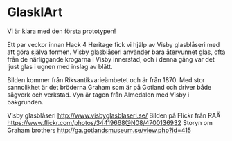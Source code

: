# GlasklArt
Vi är klara med den första prototypen! 

Ett par veckor innan Hack 4 Heritage fick vi hjälp av Visby glasblåseri med att göra själva formen. Visby glasblåseri använder bara återvunnet glas, ofta från de närliggande krogarna i Visby innerstad, och i denna gång var det ljust glas i ugnen med inslag av blått.

Bilden kommer från Riksantikvarieämbetet och är från 1870. Med stor sannolikhet är det bröderna Graham som är på Gotland och driver både sågverk och verkstad. Vyn är tagen från Almedalen med Visby i bakgrunden.

Visby glasblåseri http://www.visbyglasblaseri.se/
Bilden på Flickr från RAÄ https://www.flickr.com/photos/34419668@N08/4700136932
Storyn om Graham brothers http://ga.gotlandsmuseum.se/view.php?id=415
